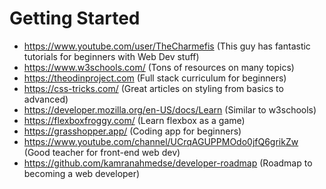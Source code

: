 # Getting Started
- https://www.youtube.com/user/TheCharmefis (This guy has fantastic tutorials for beginners with Web Dev stuff)
- https://www.w3schools.com/ (Tons of resources on many topics)
- https://theodinproject.com (Full stack curriculum for beginners)
- https://css-tricks.com/ (Great articles on styling from basics to advanced)
- https://developer.mozilla.org/en-US/docs/Learn (Similar to w3schools)
- https://flexboxfroggy.com/ (Learn flexbox as a game)
- https://grasshopper.app/ (Coding app for beginners)
- https://www.youtube.com/channel/UCrqAGUPPMOdo0jfQ6grikZw (Good teacher for front-end web dev)
- https://github.com/kamranahmedse/developer-roadmap (Roadmap to becoming a web developer)